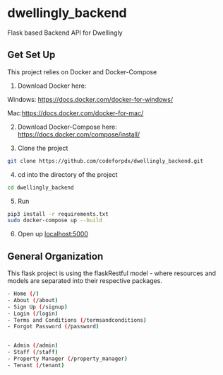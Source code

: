 # dwellingly_backend

Flask based Backend API for Dwellingly 

## Get Set Up
This project relies on Docker and Docker-Compose 

1) Download Docker here:

Windows: https://docs.docker.com/docker-for-windows/

Mac:https://docs.docker.com/docker-for-mac/ 

2) Download Docker-Compose here:
https://docs.docker.com/compose/install/


3) Clone the project

```bash
git clone https://github.com/codeforpdx/dwellingly_backend.git
```

4) cd into the directory of the project

```bash
cd dwellingly_backend
```

5) Run 

```bash
pip3 install -r requirements.txt
sudo docker-compose up --build 
```

6) Open up [localhost:5000](http://localhost:5000)

## General Organization

This flask project is using the flaskRestful model - where resources and models are separated into their respective packages. 

```bash
- Home (/)
- About (/about)
- Sign Up (/signup)
- Login (/login)
- Terms and Conditions (/termsandconditions)
- Forgot Password (/password)


- Admin (/admin)
- Staff (/staff)
- Property Manager (/property_manager)
- Tenant (/tenant)
```



